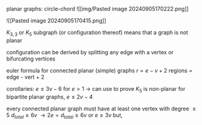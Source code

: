 planar graphs: circle-chord
![[img/Pasted image 20240905170222.png]]

![[Pasted image 20240905170415.png]]

$K_{3,3}$ or $K_5$ subgraph (or configuration thereof) means that a graph is not planar

configuration can be derived by splitting any edge with a vertex or bifurcating vertices

euler formula for connected planar (simple) graphs
$r=e-v+2$ 
regions = edge - vert + 2

corollaries:
$e\le 3v-6$ for $e>1$ -> can use to prove $K_5$ is non-planar
for bipartite planar graphs, $e\le 2v-4$

every connected planar graph must have at least one vertex with degree $\le 5$
$d_{total}\ge 6v$
$\rightarrow2e=d_{total}\ge 6v\ \text{or}\ e\ge 3v$
but, 
